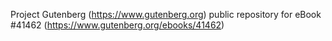 Project Gutenberg (https://www.gutenberg.org) public repository for eBook #41462 (https://www.gutenberg.org/ebooks/41462)
